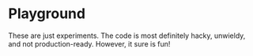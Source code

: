 # Playground

These are just experiments. The code is most definitely hacky, unwieldy, and not production-ready. However, it sure is fun!
